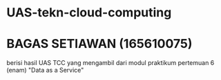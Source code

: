 # UAS-tekn-cloud-computing

# BAGAS SETIAWAN (165610075)

berisi hasil UAS TCC yang
mengambil dari modul praktikum pertemuan 6 (enam) "Data as a Service"

